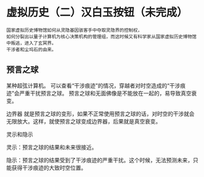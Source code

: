 # 虚拟历史（二）汉白玉按钮（未完成）

```text
国家虚拟历史博物馆如何从灵隐基因骇客手中夺取灵隐界的控制权，
如何分裂出以量子计算机为核心决策机构的管理组，而这时候又有科学家从国家虚拟历史博物馆中叛逃，进入了玄冥界。
干涉者和尘坞石的由来。
```

## 预言之球 

某种超弦计算机。 可以查看“干涉痕迹”的情况，穿越者对时空造成的“干涉痕迹”会严重干扰预言之球。 预言之球和无面佛像是不能放在一起的，易导致真空衰变。 

边界器 就是预言之球的变形，如果不正常使用预言之球的话，对时空的干涉就会无限放大。这样，就使预言之球变成边界器，后果就是真空衰变。 

灵示和隐示 

灵示：预言之球的结果和未来很接近。 

隐示：预言之球的结果受到了干涉痕迹的严重干扰。这个时候，无法预测未来，只能获得干涉痕迹的大致时空位置。

